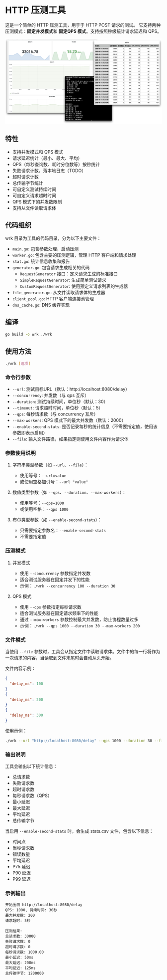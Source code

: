 # HTTP 压测工具

这是一个简单的 HTTP 压测工具，用于于 HTTP POST 请求的测试。
它支持两种压测模式：**固定并发模式**和 **固定QPS 模式**。支持按照秒级统计请求延迟和 QPS。

![effect](images/effect.png)

## 特性

- 支持并发模式和 QPS 模式
- 请求延迟统计（最小、最大、平均）
- QPS（每秒查询数、耗时分位数等）按秒统计
- 失败请求计数，落本地日志（TODO）
- 超时请求计数
- 总传输字节统计
- 可自定义测试持续时间
- 可自定义请求超时时间
- QPS 模式下的并发数限制
- 支持从文件读取请求体

## 代码组织

wrk 目录为工具的代码目录，分为以下主要文件：

- `main.go`: 包含参数处理，启动压测
- `worker.go`: 包含主要的压测逻辑，管理 HTTP 客户端和请求处理
- `stat.go`: 统计信息收集和报告
- `generator.go`: 包含请求生成相关的代码
    - `RequestGenerator` 接口：定义请求生成的标准接口
    - `SimpleRequestGenerator`: 生成简单测试请求
    - `CustomRequestGenerator`: 使用预定义请求列表的生成器
- `file_generator.go`: 从文件读取请求体的生成器
- `client_pool.go`: HTTP 客户端连接池管理
- `dns_cache.go`: DNS 缓存实现

## 编译

```bash
go build -o wrk ./wrk
```

## 使用方法

```bash
./wrk [选项]
```

### 命令行参数

- `--url`: 测试目标URL（默认：http://localhost:8080/delay）
- `--concurrency`: 并发数（与 qps 互斥）
- `--duration`: 测试持续时间，单位秒（默认：30）
- `--timeout`: 请求超时时间，单位秒（默认：5）
- `--qps`: 每秒请求数（与 concurrency 互斥）
- `--max-workers`: QPS 模式下的最大并发数（默认：2000）
- `--enable-second-stats`: 是否记录每秒的统计信息（不需要指定值，使用该参数即表示启用）
- `--file`: 输入文件路径，如果指定则使用文件内容作为请求体

### 参数使用说明

1. 字符串类型参数（如 `--url`、`--file`）：
    - 使用等号：`--url=value`
    - 或使用空格加引号：`--url "value"`

2. 数值类型参数（如 `--qps`、`--duration`、`--max-workers`）：
    - 使用等号：`--qps=1000`
    - 或使用空格：`--qps 1000`

3. 布尔类型参数（如 `--enable-second-stats`）：
    - 只需要指定参数名：`--enable-second-stats`
    - 不需要指定值

### 压测模式

1. 并发模式
    - 使用 `--concurrency` 参数指定并发数
    - 适合测试服务器在固定并发下的性能
    - 示例：`./wrk --concurrency 100 --duration 30`

2. QPS 模式
    - 使用 `--qps` 参数指定每秒请求数
    - 适合测试服务器在固定请求频率下的性能
    - 通过 `--max-workers` 参数控制最大并发数，防止协程数量过多
    - 示例：`./wrk --qps 1000 --duration 30 --max-workers 200`

### 文件模式

当使用 `--file` 参数时，工具会从指定文件中读取请求体。文件中的每一行将作为一次请求的内容，当读取到文件末尾时会自动从头开始。

文件内容示例：

```json
{
  "delay_ms": 100
}
{
  "delay_ms": 200
}
{
  "delay_ms": 300
}
```

使用示例：

```bash
./wrk --url "http://localhost:8080/delay" --qps 1000 --duration 30 --file "requests.txt"
```

### 输出说明

工具会输出以下统计信息：

- 总请求数
- 失败请求数
- 超时请求数
- 每秒请求数（QPS）
- 最小延迟
- 最大延迟
- 平均延迟
- 总传输字节

当启用 `--enable-second-stats` 时，会生成 stats.csv 文件，包含以下信息：

- 时间点
- 当秒请求数
- 错误数量
- 平均延迟
- P75 延迟
- P90 延迟
- P99 延迟

### 示例输出

```
开始压测 http://localhost:8080/delay
QPS: 1000, 持续时间: 30秒
最大并发数: 200
请求超时: 5秒

压测结果:
总请求数: 30000
失败请求数: 0
超时请求数: 0
每秒请求数: 1000.00
最小延迟: 50ms
最大延迟: 200ms
平均延迟: 125ms
总传输字节: 1200000
``` 